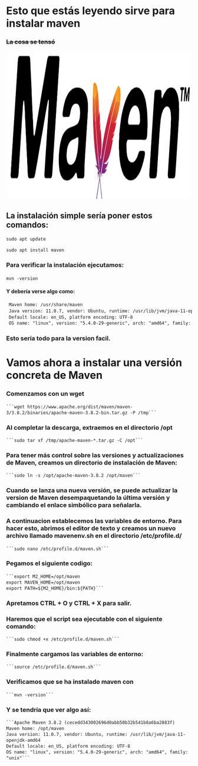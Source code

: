 # Esto que estás leyendo sirve para instalar maven
### ~~La cosa se tensó~~
<p align="center">
<img src="maven.png" width="500" height="400">
  
## La instalación simple sería poner estos comandos:
```
sudo apt update
```
```
sudo apt install maven
```
### Para verificar la instalación ejecutamos:
``
mvn -version
``
#### Y debería verse algo como:

```Apache Maven 3.6.3
 Maven home: /usr/share/maven
 Java version: 11.0.7, vendor: Ubuntu, runtime: /usr/lib/jvm/java-11-openjdk-amd64
 Default locale: en_US, platform encoding: UTF-8
 OS name: "linux", version: "5.4.0-29-generic", arch: "amd64", family: "unix"
```

### Esto sería todo para la version facil.
	
# Vamos ahora a instalar una versión concreta de Maven

### Comenzamos con un wget
	
	```wget https://www.apache.org/dist/maven/maven-3/3.8.2/binaries/apache-maven-3.8.2-bin.tar.gz -P /tmp```

### Al completar la descarga, extraemos en el directorio /opt
	
	```sudo tar xf /tmp/apache-maven-*.tar.gz -C /opt```

### Para tener más control sobre las versiones y actualizaciones de Maven, creamos un directorio de instalación de Maven:
	
	```sudo ln -s /opt/apache-maven-3.8.2 /opt/maven```

### Cuando se lanza una nueva versión, se puede actualizar la version de Maven desempaquetando la última versión y cambiando el enlace simbólico para señalarla.
	
### A continuacion establecemos las variables de entorno. Para hacer esto, abrimos el editor de texto y creamos un nuevo archivo llamado mavenenv.sh en el directorio /etc/profile.d/
	
	```sudo nano /etc/profile.d/maven.sh```

### Pegamos el siguiente codigo:

	```export M2_HOME=/opt/maven
	export MAVEN_HOME=/opt/maven
 	export PATH=${M2_HOME}/bin:${PATH}```

### Apretamos CTRL + O y CTRL + X para salir.

### Haremos que el script sea ejecutable con el siguiente comando:
	```sudo chmod +x /etc/profile.d/maven.sh```

### Finalmente cargamos las variables de entorno:
	```source /etc/profile.d/maven.sh```

### Verificamos que se ha instalado maven con 
	```mvn -version```
	
### Y se tendría que ver algo así:
	```Apache Maven 3.8.2 (cecedd343002696d0abb50b32b541b8a6ba2883f)
 	Maven home: /opt/maven
 	Java version: 11.0.7, vendor: Ubuntu, runtime: /usr/lib/jvm/java-11-openjdk-amd64
 	Default locale: en_US, platform encoding: UTF-8
 	OS name: "linux", version: "5.4.0-29-generic", arch: "amd64", family: "unix"```
	

